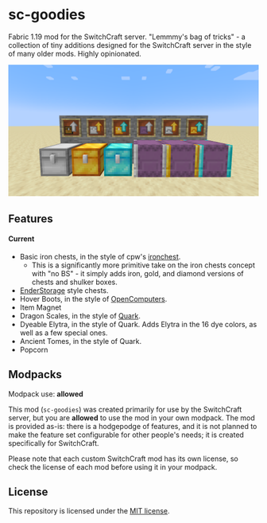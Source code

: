 # sc-goodies

Fabric 1.19 mod for the SwitchCraft server. "Lemmmy's bag of tricks" - a collection of tiny additions designed for the
SwitchCraft server in the style of many older mods. Highly opinionated.

![sc-goodies](img/header.png)

## Features

#### Current
- Basic iron chests, in the style of cpw's [ironchest](https://github.com/progwml6/ironchest).
  - This is a significantly more primitive take on the iron chests concept with "no BS" - it simply adds iron, gold,
    and diamond versions of chests and shulker boxes.
- [EnderStorage](https://github.com/TheCBProject/EnderStorage) style chests.
- Hover Boots, in the style of [OpenComputers](https://github.com/MightyPirates/OpenComputers).
- Item Magnet
- Dragon Scales, in the style of [Quark](https://github.com/VazkiiMods/Quark/).
- Dyeable Elytra, in the style of Quark. Adds Elytra in the 16 dye colors, as well as a few special ones.
- Ancient Tomes, in the style of Quark.
- Popcorn

## Modpacks

Modpack use: **allowed**

This mod (`sc-goodies`) was created primarily for use by the SwitchCraft server, but you are **allowed** to use the
mod in your own modpack. The mod is provided as-is: there is a hodgepodge of features, and it is not planned to make
the feature set configurable for other people's needs; it is created specifically for SwitchCraft.

Please note that each custom SwitchCraft mod has its own license, so check the license of each mod before using it in
your modpack.

## License

This repository is licensed under the [MIT license](LICENSE).
